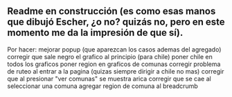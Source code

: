 ## Readme en construcción (es como esas manos que dibujó Escher, ¿o no? quizás no, pero en este momento me da la impresión de que sí).

Por hacer:
mejorar popup (que aparezcan los casos ademas del agregado)
corregir que sale negro el grafico al principio (para chile)
poner chile en todos los graficos
poner region en graficos de comunas
corregir problema de ruteo al entrar a la pagina (quizas siempre dirigir a chile no mas)
corregir que al presionar "ver comunas" se muestra arica
corregir que se cae al seleccionar una comuna
agregar region de comuna al breadcrumb
